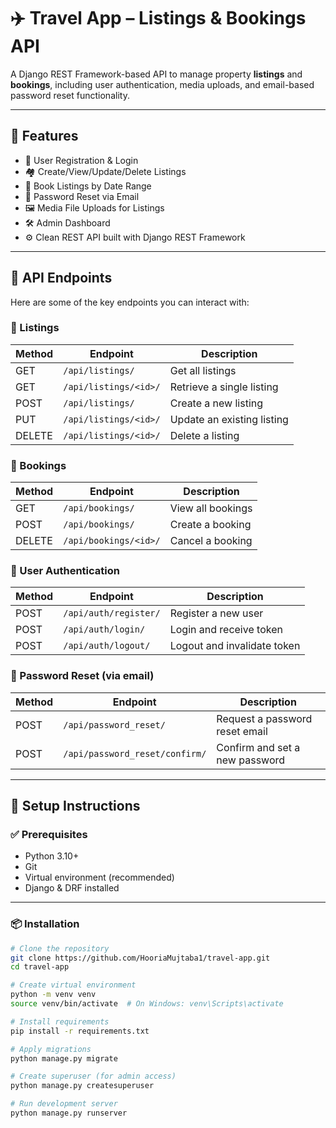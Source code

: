 # ✈️ Travel App – Listings & Bookings API

A Django REST Framework-based API to manage property **listings** and **bookings**, including user authentication, media uploads, and email-based password reset functionality.


---

## 🚀 Features

- 🔐 User Registration & Login
- 🏘️ Create/View/Update/Delete Listings
- 📅 Book Listings by Date Range
- 📩 Password Reset via Email
- 🖼️ Media File Uploads for Listings
- 🛠️ Admin Dashboard
- ⚙️ Clean REST API built with Django REST Framework

---

## 🔗 API Endpoints

Here are some of the key endpoints you can interact with:

### 📄 Listings

| Method | Endpoint                   | Description                    |
|--------|----------------------------|--------------------------------|
| GET    | `/api/listings/`           | Get all listings               |
| GET    | `/api/listings/<id>/`      | Retrieve a single listing      |
| POST   | `/api/listings/`           | Create a new listing           |
| PUT    | `/api/listings/<id>/`      | Update an existing listing     |
| DELETE | `/api/listings/<id>/`      | Delete a listing               |

### 📝 Bookings

| Method | Endpoint                   | Description                    |
|--------|----------------------------|--------------------------------|
| GET    | `/api/bookings/`           | View all bookings              |
| POST   | `/api/bookings/`           | Create a booking               |
| DELETE | `/api/bookings/<id>/`      | Cancel a booking               |

### 👤 User Authentication

| Method | Endpoint                      | Description                    |
|--------|-------------------------------|--------------------------------|
| POST   | `/api/auth/register/`         | Register a new user            |
| POST   | `/api/auth/login/`            | Login and receive token        |
| POST   | `/api/auth/logout/`           | Logout and invalidate token    |

### 🔑 Password Reset (via email)

| Method | Endpoint                                  | Description                          |
|--------|-------------------------------------------|--------------------------------------|
| POST   | `/api/password_reset/`                    | Request a password reset email       |
| POST   | `/api/password_reset/confirm/`            | Confirm and set a new password       |

---

## 🧪 Setup Instructions

### ✅ Prerequisites

- Python 3.10+
- Git
- Virtual environment (recommended)
- Django & DRF installed

---

### 📦 Installation

```bash
# Clone the repository
git clone https://github.com/HooriaMujtaba1/travel-app.git
cd travel-app

# Create virtual environment
python -m venv venv
source venv/bin/activate  # On Windows: venv\Scripts\activate

# Install requirements
pip install -r requirements.txt

# Apply migrations
python manage.py migrate

# Create superuser (for admin access)
python manage.py createsuperuser

# Run development server
python manage.py runserver
